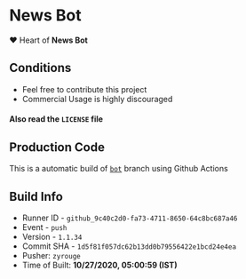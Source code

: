 # News Bot

❤️ Heart of **News Bot**

## Conditions

-   Feel free to contribute this project
-   Commercial Usage is highly discouraged

#### Also read the `LICENSE` file


## Production Code
This is a automatic build of [`bot`](https://github.com/zyrouge/news-discord/tree/bot) branch using Github Actions
## Build Info
* Runner ID - `github_9c40c2d0-fa73-4711-8650-64c8bc687a46`
* Event - `push`
* Version - `1.1.34`
* Commit SHA - `1d5f81f057dc62b13dd0b79556422e1bcd24e4ea`
* Pusher: `zyrouge`
* Time of Built: **10/27/2020, 05:00:59 (IST)**